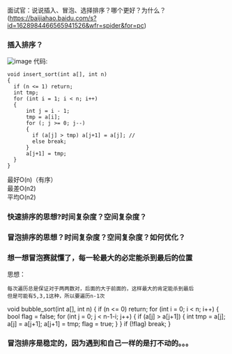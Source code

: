面试官：说说插入、冒泡、选择排序？哪个更好？为什么？(https://baijiahao.baidu.com/s?id=1628984466565941526&wfr=spider&for=pc)

### 插入排序？
![image](https://github.com/qianyuqiao/must_be_a_intern/blob/master/img/charupaixu.gif)
代码:
```
void insert_sort(int a[], int n)
{
  if (n <= 1) return;
  int tmp;
  for (int i = 1; i < n; i++)
  {
      int j = i - 1;
      tmp = a[i];
      for (; j >= 0; j--)
      {
        if (a[j] > tmp) a[j+1] = a[j]; // 
        else break;
      }
      a[j+1] = tmp;
  }
}

```
最好O(n)（有序）<br>
最差O(n2)<br>
平均O(n2)

### 快速排序的思想?时间复杂度？空间复杂度？


### 冒泡排序的思想？时间复杂度？空间复杂度？如何优化？
### 想一想冒泡赛就懂了，每一轮最大的必定能杀到最后的位置
思想：
```
每次遍历总是保证对于两两数对，后面的大于前面的，这样最大的肯定能杀到最后
但是可能有5,3,1这种，所以要遍历n-1次
```
void bubble_sort(int a[], int n)
{
    if (n <= 0) return;
    for (int i = 0; i < n; i++)
    {
        bool flag = false;
        for (int j = 0; j < n-1-i; j++)
        {
            if (a[j] > a[j+1])
            {
                int tmp = a[j];
                a[j] = a[j+1];
                a[j+1] = tmp;
                flag = true;
            }
        }
        if (!flag) break;
    }

### 冒泡排序是稳定的，因为遇到和自己一样的是打不动的。。。

